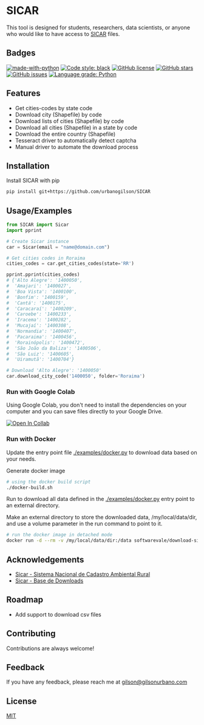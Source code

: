 # SICAR

This tool is designed for students, researchers, data scientists, or anyone who would like to have access to [SICAR](https://car.gov.br/publico/imoveis/index) files.

## Badges

[![made-with-python](https://img.shields.io/badge/Made%20with-Python-1f425f.svg)](https://www.python.org/)
[![Code style: black](https://img.shields.io/badge/code%20style-black-000000.svg)](https://github.com/psf/black)
[![GitHub license](https://img.shields.io/github/license/urbanogilson/SICAR)](https://github.com/urbanogilson/SICAR/blob/main/LICENSE)
[![GitHub stars](https://img.shields.io/github/stars/urbanogilson/SICAR?style=social)](https://github.com/urbanogilson/SICAR/stargazers/)
[![GitHub issues](https://img.shields.io/github/issues/urbanogilson/SICAR)](https://github.com/urbanogilson/SICAR/issues/)
[![Language grade: Python](https://img.shields.io/lgtm/grade/python/g/urbanogilson/SICAR.svg?logo=lgtm&logoWidth=18)](https://lgtm.com/projects/g/urbanogilson/SICAR/context:python)

## Features

- Get cities-codes by state code
- Download city (Shapefile) by code
- Download lists of cities (Shapefile) by code
- Download all cities (Shapefile) in a state by code
- Download the entire country (Shapefile)
- Tesseract driver to automatically detect captcha
- Manual driver to automate the download process

## Installation

Install SICAR with pip

```bash
pip install git+https://github.com/urbanogilson/SICAR
```

## Usage/Examples

```python
from SICAR import Sicar
import pprint

# Create Sicar instance
car = Sicar(email = "name@domain.com")

# Get cities codes in Roraima
cities_codes = car.get_cities_codes(state='RR')

pprint.pprint(cities_codes)
# {'Alto Alegre': '1400050',
#  'Amajari': '1400027',
#  'Boa Vista': '1400100',
#  'Bonfim': '1400159',
#  'Cantá': '1400175',
#  'Caracaraí': '1400209',
#  'Caroebe': '1400233',
#  'Iracema': '1400282',
#  'Mucajaí': '1400308',
#  'Normandia': '1400407',
#  'Pacaraima': '1400456',
#  'Rorainópolis': '1400472',
#  'São João da Baliza': '1400506',
#  'São Luiz': '1400605',
#  'Uiramutã': '1400704'}

# Download 'Alto Alegre': '1400050'
car.download_city_code('1400050', folder='Roraima')
```

### Run with Google Colab

Using Google Colab, you don't need to install the dependencies on your computer and you can save files directly to your Google Drive.

[![Open In Collab](https://colab.research.google.com/assets/colab-badge.svg)](https://colab.research.google.com/github/urbanogilson/SICAR/blob/main/examples/colab.ipynb)

### Run with Docker

Update the entry point file [./examples/docker.py](./examples/docker.py) to download data based on your needs.

Generate docker image
```sh
# using the docker build script
./docker-build.sh
```

Run to download all data defined in the [./examples/docker.py](./examples/docker.py) entry point to an external directory.

Make an external directory to store the downloaded data, /my/local/data/dir, and use a volume parameter in the run command to point to it.
```sh
# run the docker image in detached mode
docker run -d --rm -v /my/local/data/dir:/data softwarevale/download-sicar:v0.1
```

## Acknowledgements

 - [Sicar - Sistema Nacional de Cadastro Ambiental Rural](https://www.car.gov.br/)
 - [Sicar - Base de Downloads](https://www.car.gov.br/publico/municipios/downloads)

## Roadmap

- Add support to download csv files 

## Contributing

Contributions are always welcome!

## Feedback

If you have any feedback, please reach me at gilson@gilsonurbano.com

## License

[MIT](LICENSE)
